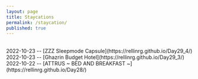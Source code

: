 ```yaml
---
layout: page
title: Staycations
permalink: /staycation/
published: true
---
```

<br>
2022-10-23 -- [ZZZ Sleepmode Capsule](https://rellinrg.github.io/Day29_4/)
<br>
2022-10-23 -- [Ghazrin Budget Hotel](https://rellinrg.github.io/Day29_3/)
<br>
2022-10-22 -- [ATTRUS ~ BED AND BREAKFAST ~](https://rellinrg.github.io/Day28/)
<br>
